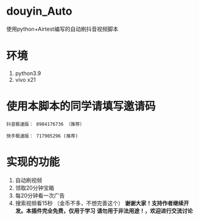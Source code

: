 # douyin_Auto
使用python+Airtest编写的自动刷抖音视频脚本


# 环境
1. python3.9
2. vivo x21
# 使用本脚本的同学请填写邀请码
```
抖音极速版： 8984176736 （推荐）

快手极速版： 717905296 (推荐)
```



# 实现的功能
1. 自动刷视频
2. 领取20分钟宝箱
3. 每20分钟看一次广告
4. 搜索视频看15秒 （金币不多，不想完善这个）
**谢谢大家！支持作者继续开发。本插件完全免费，仅用于学习**
**请勿用于非法用途！，欢迎进行交流讨论**
